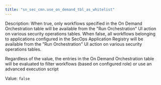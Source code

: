 ```yaml
---
title: "sn_sec_cmn.use_on_demand_tbl_as_whitelist"
---
```


Description: When true, only workflows specified in the On Demand Orchestration table will be available from the "Run Orchestration" UI action on various security operations tables.
When false, all workflows belonging to applications configured in the SecOps Application Registry will be available from the "Run Orchestration" UI action on various security operations tables.

Regardless of the value, the entries in the On Demand Orchestration table will be evaluated to filter workflows (based on configured role) or use an advanced execution script

Value: `false`